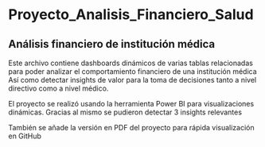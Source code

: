 # Proyecto_Analisis_Financiero_Salud
## Análisis financiero de institución médica

Este archivo contiene dashboards dinámicos de varias tablas relacionadas para poder analizar el comportamiento financiero de una institución médica
Así como detectar insights de valor para la toma de decisiones tanto a nivel directivo como a nivel médico.

El proyecto se realizó usando la herramienta Power BI para visualizaciones dinámicas. Gracias al mismo se pudieron detectar 3 insights relevantes

También se añade la versión en PDF del proyecto para rápida visualización en GitHub